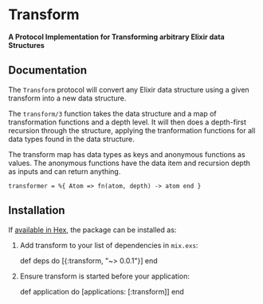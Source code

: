 # Transform

**A Protocol Implementation for Transforming arbitrary Elixir data Structures**

## Documentation 

The `Transform` protocol will convert any Elixir data structure
using a given transform into a new data structure. 

The `transform/3` function takes the data structure and 
a map of transformation functions and a depth level. It will
then does a depth-first recursion through the structure, 
applying the tranformation functions for all 
data types found in the data structure. 

The transform map has data types as keys and 
anonymous functions as values. The anonymous
functions have the data item and recursion depth
as inputs and can return anything. 

	transformer = %{ Atom => fn(atom, depth) -> atom end }


## Installation

If [available in Hex](https://hex.pm/docs/publish), the package can be installed as:

  1. Add transform to your list of dependencies in `mix.exs`:

        def deps do
          [{:transform, "~> 0.0.1"}]
        end

  2. Ensure transform is started before your application:

        def application do
          [applications: [:transform]]
        end

